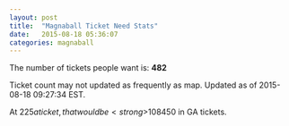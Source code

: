 ```yaml
---
layout: post
title:  "Magnaball Ticket Need Stats"
date:   2015-08-18 05:36:07
categories: magnaball
---
```


The number of tickets people want is: <strong>482</strong>

Ticket count may not updated as frequently as map. Updated as of 2015-08-18 09:27:34 EST.

At $225 a ticket, that would be <strong>$108450</strong> in GA tickets.